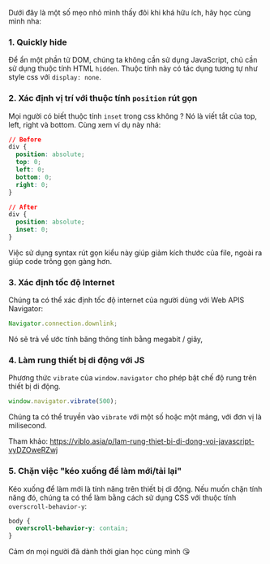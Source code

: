 Dưới đây là một số mẹo nhỏ mình thấy đôi khi khá hữu ích, hãy học cùng mình nha:

### 1. Quickly hide
Để ẩn một phần tử DOM, chúng ta không cần sử dụng JavaScript, chủ cần sử dụng thuộc tính HTML ``hidden``.
Thuộc tính này có tác dụng tương tự như style css với ``display: none``.

### 2. Xác định vị trí với thuộc tính ``position`` rút gọn
Mọi người có biết thuộc tính ``inset`` trong css không ? Nó là viết tắt của top, left, right và bottom.
Cùng xem ví dụ này nhá:
```css
// Before
div {
  position: absolute;
  top: 0;
  left: 0;
  bottom: 0;
  right: 0;
}

// After
div {
  position: absolute;
  inset: 0;
}
```
Việc sử dụng syntax rút gọn kiểu này giúp giảm kích thước của file, ngoài ra giúp code trông gọn gàng hơn.

### 3. Xác định tốc độ Internet
Chúng ta có thể xác định tốc độ internet của người dùng với Web APIS Navigator:
```javascript
Navigator.connection.downlink;
```
Nó sẽ trả về ước tính băng thông tính bằng megabit / giây,

### 4. Làm rung thiết bị di động với JS
Phương thức ``vibrate`` của ``window.navigator`` cho phép bật chế độ rung trên thiết bị di động.

```javascript
window.navigator.vibrate(500);
```

Chúng ta có thể truyền vào ``vibrate`` với một số hoặc một mảng, với đơn vị là milisecond.

Tham khảo: https://viblo.asia/p/lam-rung-thiet-bi-di-dong-voi-javascript-vyDZOweRZwj

### 5. Chặn việc "kéo xuống để làm mới/tải lại"
Kéo xuống để làm mới là tính năng trên thiết bị di động. Nếu muốn chặn tính năng đó, chúng ta có thể làm bằng cách sử dụng CSS với thuộc tính ``overscroll-behavior-y``:
```css
body {
  overscroll-behavior-y: contain;
}
```

Cảm ơn mọi người đã dành thời gian học cùng mình :kissing_heart: